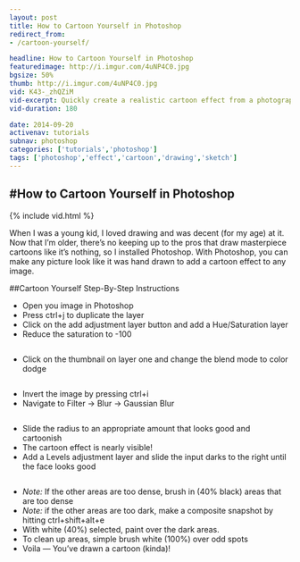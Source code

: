 ```yaml
---
layout: post
title: How to Cartoon Yourself in Photoshop
redirect_from:
- /cartoon-yourself/

headline: How to Cartoon Yourself in Photoshop
featuredimage: http://i.imgur.com/4uNP4C0.jpg
bgsize: 50%
thumb: http://i.imgur.com/4uNP4C0.jpg
vid: K43-_zhQZiM
vid-excerpt: Quickly create a realistic cartoon effect from a photograph or image in Photoshop CC, CS6, or older versions of Photoshop.
vid-duration: 180

date: 2014-09-20
activenav: tutorials
subnav: photoshop
categories: ['tutorials','photoshop']
tags: ['photoshop','effect','cartoon','drawing','sketch']
---
```

#How to Cartoon Yourself in Photoshop
---

{% include vid.html %}

When I was a young kid, I loved drawing and was decent (for my age) at it. Now that I’m older, there’s no keeping up to the pros that draw masterpiece cartoons like it’s nothing, so I installed Photoshop. With Photoshop, you can make any picture look like it was hand drawn to add a cartoon effect to any image.

##Cartoon Yourself Step-By-Step Instructions

* Open you image in Photoshop
* Press ctrl+j to duplicate the layer
* Click on the add adjustment layer button and add a Hue/Saturation layer
* Reduce the saturation to -100

<img src="http://i.imgur.com/UOsPNOM.jpg" alt="">

* Click on the thumbnail on layer one and change the blend mode to color dodge

<img src="http://i.imgur.com/clmoSLq.jpg" alt="">

* Invert the image by pressing ctrl+i
* Navigate to Filter -> Blur -> Gaussian Blur

<img src="http://i.imgur.com/6uOGuSb.jpg" alt="">

* Slide the radius to an appropriate amount that looks good and cartoonish
* The cartoon effect is nearly visible!
* Add a Levels adjustment layer and slide the input darks to the right until the face looks good

<img src="http://i.imgur.com/s5UfkSS.jpg" alt="">

* *Note:* If the other areas are too dense, brush in (40% black) areas that are too dense
* *Note:* if the other areas are too dark, make a composite snapshot by hitting ctrl+shift+alt+e
* With white (40%) selected, paint over the dark areas.
* To clean up areas, simple brush white (100%) over odd spots
* Voila — You’ve drawn a cartoon (kinda)!

<img src="http://i.imgur.com/8RLzQ04.jpg" alt="">